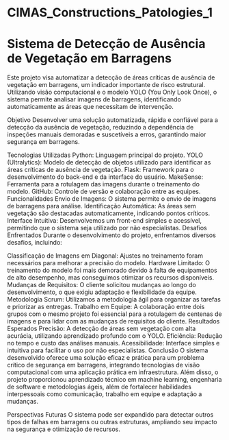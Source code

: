 # CIMAS_Constructions_Patologies_1
# Sistema de Detecção de Ausência de Vegetação em Barragens

Este projeto visa automatizar a detecção de áreas críticas de ausência de vegetação em barragens, um indicador importante de risco estrutural. Utilizando visão computacional e o modelo YOLO (You Only Look Once), o sistema permite analisar imagens de barragens, identificando automaticamente as áreas que necessitam de intervenção.

Objetivo
Desenvolver uma solução automatizada, rápida e confiável para a detecção da ausência de vegetação, reduzindo a dependência de inspeções manuais demoradas e suscetíveis a erros, garantindo maior segurança em barragens.

Tecnologias Utilizadas
Python: Linguagem principal do projeto.
YOLO (Ultralytics): Modelo de detecção de objetos utilizado para identificar as áreas críticas de ausência de vegetação.
Flask: Framework para o desenvolvimento do back-end e da interface do usuário.
MakeSense: Ferramenta para a rotulagem das imagens durante o treinamento do modelo.
GitHub: Controle de versão e colaboração entre as equipes.
Funcionalidades
Envio de Imagens: O sistema permite o envio de imagens de barragens para análise.
Identificação Automática: As áreas sem vegetação são destacadas automaticamente, indicando pontos críticos.
Interface Intuitiva: Desenvolvemos um front-end simples e acessível, permitindo que o sistema seja utilizado por não especialistas.
Desafios Enfrentados
Durante o desenvolvimento do projeto, enfrentamos diversos desafios, incluindo:

Classificação de Imagens em Diagonal: Ajustes no treinamento foram necessários para melhorar a precisão do modelo.
Hardware Limitado: O treinamento do modelo foi mais demorado devido à falta de equipamentos de alto desempenho, mas conseguimos otimizar os recursos disponíveis.
Mudanças de Requisitos: O cliente solicitou mudanças ao longo do desenvolvimento, o que exigiu adaptação e flexibilidade da equipe.
Metodologia
Scrum: Utilizamos a metodologia ágil para organizar as tarefas e priorizar as entregas.
Trabalho em Equipe: A colaboração entre dois grupos com o mesmo projeto foi essencial para a rotulagem de centenas de imagens e para lidar com as mudanças de requisitos do cliente.
Resultados Esperados
Precisão: A detecção de áreas sem vegetação com alta acurácia, utilizando aprendizado profundo com o YOLO.
Eficiência: Redução no tempo e custo das análises manuais.
Acessibilidade: Interface simples e intuitiva para facilitar o uso por não especialistas.
Conclusão
O sistema desenvolvido oferece uma solução eficaz e prática para um problema crítico de segurança em barragens, integrando tecnologias de visão computacional com uma aplicação prática em infraestrutura. Além disso, o projeto proporcionou aprendizado técnico em machine learning, engenharia de software e metodologias ágeis, além de fortalecer habilidades interpessoais como comunicação, trabalho em equipe e adaptação a mudanças.

Perspectivas Futuras
O sistema pode ser expandido para detectar outros tipos de falhas em barragens ou outras estruturas, ampliando seu impacto na segurança e otimização de recursos.
